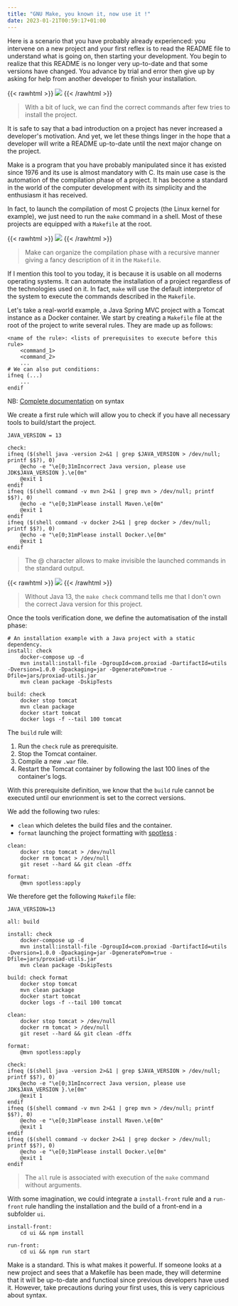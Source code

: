 ```yaml
---
title: "GNU Make, you known it, now use it !"
date: 2023-01-21T00:59:17+01:00
---
```

Here is a scenario that you have probably already experienced: you intervene on a new project and your first reflex is to read the README file to understand what is going on, then starting your development.
You begin to realize that this README is no longer very up-to-date and that some versions have changed.
You advance by trial and error then give up by asking for help from another developer to finish your installation.

{{< rawhtml >}}
  <img src="https://imgs.xkcd.com/comics/computer_problems.png" style="margin:auto">
{{< /rawhtml >}}
> With a bit of luck, we can find the correct commands after few tries to install the project.

It is safe to say that a bad introduction on a project has never increased a developer's motivation.
And yet, we let these things linger in the hope that a developer will write a README up-to-date until the next major change on the project.

Make is a program that you have probably manipulated since it has existed since 1976 and its use is almost mandatory with C.
Its main use case is the automation of the compilation phase of a project.
It has become a standard in the world of the computer development with its simplicity and the enthusiasm it has received.

In fact, to launch the compilation of most C projects (the Linux kernel for example), we just need to run the `make` command in a shell.
Most of these projects are equipped with a `Makefile` at the root.

{{< rawhtml >}}
  <img src="https://i.imgur.com/z4sl1R8.png" style="margin:auto">
{{< /rawhtml >}}
> Make can organize the compilation phase with a recursive manner giving a fancy description of it in the `Makefile`.

If I mention this tool to you today, it is because it is usable on all moderns operating systems.
It can automate the installation of a project regardless of the technologies used on it.
In fact, `make` will use the default interpretor of the system to execute the commands described in the `Makefile`.

Let's take a real-world example, a Java Spring MVC project with a Tomcat instance as a Docker container.
We start by creating a `Makefile` file at the root of the project to write several rules.
They are made up as follows:
```make
<name of the rule>: <lists of prerequisites to execute before this rule>
    <command_1>
    <command_2>
    ...
# We can also put conditions:
ifneq (...)
    ...
endif
```

NB: [Complete documentation](https://www.gnu.org/software/make/manual/html_node/Rule-Syntax.html) on syntax

We create a first rule which will allow you to check if you have all necessary tools to build/start the project.
```make
JAVA_VERSION = 13

check:
ifneq ($(shell java -version 2>&1 | grep $JAVA_VERSION > /dev/null; printf $$?), 0)
	@echo -e "\e[0;31mIncorrect Java version, please use JDK$JAVA_VERSION }.\e[0m"
	@exit 1
endif
ifneq ($(shell command -v mvn 2>&1 | grep mvn > /dev/null; printf $$?), 0)
	@echo -e "\e[0;31mPlease install Maven.\e[0m"
	@exit 1
endif
ifneq ($(shell command -v docker 2>&1 | grep docker > /dev/null; printf $$?), 0)
	@echo -e "\e[0;31mPlease install Docker.\e[0m"
	@exit 1
endif
```
> The @ character allows to make invisible the launched commands in the standard output.

{{< rawhtml >}}
  <img src="https://i.imgur.com/AsYrx0K.png" style="margin:auto">
{{< /rawhtml >}}
> Without Java 13, the `make check` command tells me that I don't own the correct Java version for this project.

Once the tools verification done, we define the automatisation of the install phase:
```make
# An installation example with a Java project with a static dependency.
install: check
	docker-compose up -d
	mvn install:install-file -DgroupId=com.proxiad -DartifactId=utils -Dversion=1.0.0 -Dpackaging=jar -DgeneratePom=true -Dfile=jars/proxiad-utils.jar
	mvn clean package -DskipTests

build: check
    docker stop tomcat
    mvn clean package
    docker start tomcat
    docker logs -f --tail 100 tomcat
```

The `build` rule will:
1. Run the `check` rule as prerequisite.
2. Stop the Tomcat container.
3. Compile a new `.war` file.
4. Restart the Tomcat container by following the last 100 lines of the container's logs.

With this prerequisite definition, we know that the `build` rule cannot be executed until our envrionment is set to the correct versions.

We add the following two rules:
- `clean` which deletes the build files and the container.
- `format` launching the project formatting with [spotless](https://github.com/diffplug/spotless) :

```make
clean:
	docker stop tomcat > /dev/null
	docker rm tomcat > /dev/null
    git reset --hard && git clean -dffx

format:
	@mvn spotless:apply
```

We therefore get the following `Makefile` file:

```make
JAVA_VERSION=13

all: build

install: check
	docker-compose up -d
	mvn install:install-file -DgroupId=com.proxiad -DartifactId=utils -Dversion=1.0.0 -Dpackaging=jar -DgeneratePom=true -Dfile=jars/proxiad-utils.jar
	mvn clean package -DskipTests

build: check format
    docker stop tomcat
    mvn clean package
    docker start tomcat
    docker logs -f --tail 100 tomcat

clean:
	docker stop tomcat > /dev/null
	docker rm tomcat > /dev/null
    git reset --hard && git clean -dffx

format:
	@mvn spotless:apply

check:
ifneq ($(shell java -version 2>&1 | grep $JAVA_VERSION > /dev/null; printf $$?), 0)
	@echo -e "\e[0;31mIncorrect Java version, please use JDK$JAVA_VERSION }.\e[0m"
	@exit 1
endif
ifneq ($(shell command -v mvn 2>&1 | grep mvn > /dev/null; printf $$?), 0)
	@echo -e "\e[0;31mPlease install Maven.\e[0m"
	@exit 1
endif
ifneq ($(shell command -v docker 2>&1 | grep docker > /dev/null; printf $$?), 0)
	@echo -e "\e[0;31mPlease install Docker.\e[0m"
	@exit 1
endif
```
> The `all` rule is associated with execution of the `make` command without arguments.

With some imagination, we could integrate a `install-front` rule and a `run-front` rule handling the installation and the build of a front-end in a subfolder `ui`.
```make
install-front:
	cd ui && npm install

run-front:
	cd ui && npm run start
```

Make is a standard. This is what makes it powerful.
If someone looks at a new project and sees that a Makefile has been made, they will determine that it will be up-to-date and functioal since previous developers have used it.
However, take precautions during your first uses, this is very capricious about syntax.
